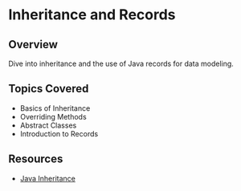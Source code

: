 # Inheritance and Records

## Overview

Dive into inheritance and the use of Java records for data modeling.

## Topics Covered
- Basics of Inheritance
- Overriding Methods
- Abstract Classes
- Introduction to Records

## Resources
- [Java Inheritance](https://docs.oracle.com/javase/tutorial/java/IandI/subclasses.html)
